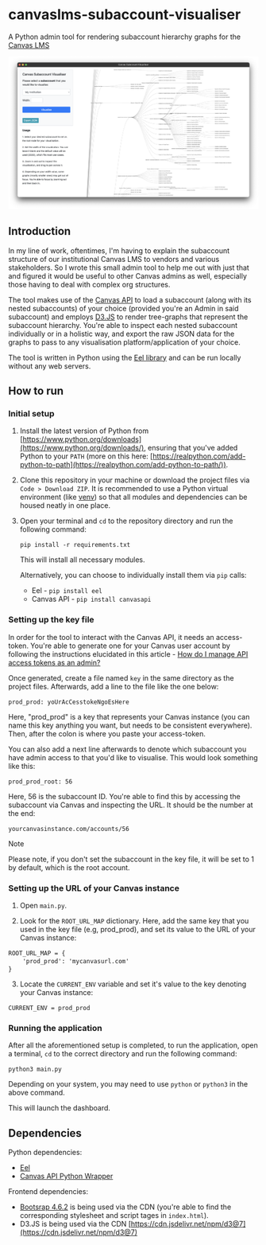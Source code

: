 # canvaslms-subaccount-visualiser
A Python admin tool for rendering subaccount hierarchy graphs for the [Canvas LMS](https://www.instructure.com/en-au/canvas)

![first version screenshot](/git_assets/sgrab_1.png)

## Introduction
In my line of work, oftentimes, I'm having to explain the subaccount structure of our institutional Canvas LMS to vendors and various stakeholders. So I wrote this small admin tool to help me out with just that and figured it would be useful to other Canvas admins as well, especially those having to deal with complex org structures.  

The tool makes use of the [Canvas API](https://canvas.instructure.com/doc/api/) to load a subaccount (along with its nested subaccounts) of your choice (provided you're an Admin in said subaccount) and employs [D3.JS](https://d3js.org/) to render tree-graphs that represent the subaccount hierarchy. You're able to inspect each nested subaccount individually or in a holistic way, and export the raw JSON data for the graphs to pass to any visualisation platform/application of your choice.

The tool is written in Python using the [Eel library](https://github.com/python-eel/Eel) and can be run locally without any web servers.

## How to run

### Initial setup 
1. Install the latest version of Python from [https://www.python.org/downloads](https://www.python.org/downloads/), ensuring that you've added Python to your `PATH` (more on this here: [https://realpython.com/add-python-to-path](https://realpython.com/add-python-to-path/)). 

2. Clone this repository in your machine or download the project files via `Code > Download ZIP`. It is recommended to use a Python virtual environment (like [venv](https://docs.python.org/3/library/venv.html)) so that all modules and dependencies can be housed neatly in one place.

3. Open your terminal and `cd` to the repository directory and run the following command:

    ```
    pip install -r requirements.txt
    ```

    This will install all necessary modules. 

    Alternatively, you can choose to individually install them via `pip` calls:

    - Eel - `pip install eel`
    - Canvas API - `pip install canvasapi`


### Setting up the key file
In order for the tool to interact with the Canvas API, it needs an access-token. You're able to generate one for your Canvas user account by following the instructions elucidated in this article - [How do I manage API access tokens as an admin?](https://community.canvaslms.com/t5/Admin-Guide/How-do-I-manage-API-access-tokens-as-an-admin/ta-p/89)

Once generated, create a file named `key` in the same directory as the project files. Afterwards, add a line to the file like the one below:

```
prod_prod: yoUrAcCesstokeNgoEsHere
```

Here, "prod_prod" is a key that represents your Canvas instance (you can name this key anything you want, but needs to be consistent everywhere). Then, after the colon is where you paste your access-token.   

You can also add a next line afterwards to denote which subaccount you have admin access to that you'd like to visualise. This would look something like this:

```
prod_prod_root: 56
```

Here, 56 is the subaccount ID. You're able to find this by accessing the subaccount via Canvas and inspecting the URL. It should be the number at the end:

```
yourcanvasinstance.com/accounts/56
```

> [!NOTE]
> Please note, if you don't set the subaccount in the key file, it will be set to 1 by default, which is the root account. 


### Setting up the URL of your Canvas instance
1. Open `main.py`.

2. Look for the `ROOT_URL_MAP` dictionary. Here, add the same key that you used in the key file (e.g, prod_prod), and set its value to the URL of your Canvas instance:

```
ROOT_URL_MAP = {
    'prod_prod': 'mycanvasurl.com'
}
```

3. Locate the `CURRENT_ENV` variable and set it's value to the key denoting your Canvas instance:

```
CURRENT_ENV = prod_prod
```

### Running the application
After all the aforementioned setup is completed, to run the application, open a terminal, `cd` to the correct directory and run the following command:

```
python3 main.py
```

Depending on your system, you may need to use `python` or `python3` in the above command. 

This will launch the dashboard. 

## Dependencies

Python dependencies:
- [Eel](https://github.com/python-eel/Eel) 
- [Canvas API Python Wrapper](https://canvasapi.readthedocs.io/en/stable/getting-started.html)

Frontend dependencies:
- [Bootsrap 4.6.2](https://getbootstrap.com/docs/4.6/getting-started/download/) is being used via the CDN (you're able to find the corresponding stylesheet and script tages in  `index.html`). 
- D3.JS is being used via the CDN [https://cdn.jsdelivr.net/npm/d3@7](https://cdn.jsdelivr.net/npm/d3@7)
